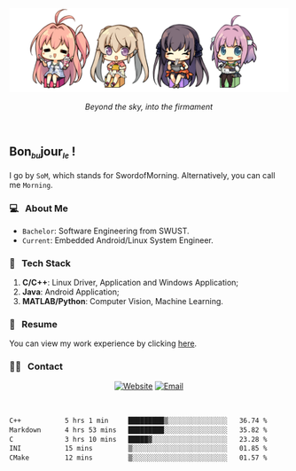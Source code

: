 <img src="./pic/Aokana.png">
<p align="center"><em>Beyond the sky, into the firmament</em></p>

<br/>

## Bon<sub><em><font size=2>bu</font></em></sub>jour<sub><em><font size=2>le</font></em></sub> !

I go by `SoM`, which stands for SwordofMorning. Alternatively, you can call me `Morning`.

### 💻 &nbsp; About Me

- `Bachelor`: Software Engineering from SWUST.
- `Current`: Embedded Android/Linux System Engineer.

### 🔧 &nbsp; Tech Stack

1. **C/C++**: Linux Driver, Application and Windows Application;
2. **Java**: Android Application;
3. **MATLAB/Python**: Computer Vision, Machine Learning.

### 📝 &nbsp; Resume

You can view my work experience by clicking <a href="https://swordofmorning.com/index.php/contact/">here</a>.

### 🤝🏻 &nbsp; Contact

<p align="center">
<a href="https://swordofmorning.com/"><img alt="Website" src="https://img.shields.io/badge/Website-swordofmorning.com-blue?style=flat-square&logo=google-chrome"></a>
<a href="mailto:master@xiaojintao.email
"><img alt="Email" src="https://img.shields.io/badge/Email-master@xiaojintao.email-blue?style=flat-square&logo=gmail"></a>
</p>

<br/>

<!--START_SECTION:waka-->

```txt
C++           5 hrs 1 min     █████████▒░░░░░░░░░░░░░░░   36.74 %
Markdown      4 hrs 53 mins   █████████░░░░░░░░░░░░░░░░   35.82 %
C             3 hrs 10 mins   █████▓░░░░░░░░░░░░░░░░░░░   23.28 %
INI           15 mins         ▒░░░░░░░░░░░░░░░░░░░░░░░░   01.85 %
CMake         12 mins         ▒░░░░░░░░░░░░░░░░░░░░░░░░   01.57 %
```

<!--END_SECTION:waka-->
